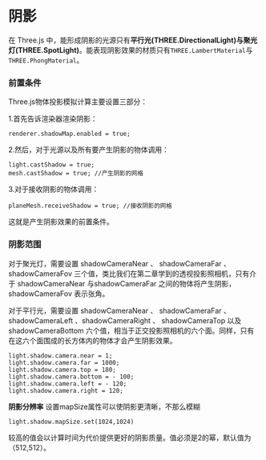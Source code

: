 阴影
===
在 Three.js 中，能形成阴影的光源只有**平行光(THREE.DirectionalLight)与聚光灯(THREE.SpotLight)**。能表现阴影效果的材质只有`THREE.LambertMaterial`与`THREE.PhongMaterial`。

###  前置条件
Three.js物体投影模拟计算主要设置三部分：

1.首先告诉渲染器渲染阴影：

    renderer.shadowMap.enabled = true;
2.然后，对于光源以及所有要产生阴影的物体调用：

    light.castShadow = true;
    mesh.castShadow = true; //产生阴影的网格
3.对于接收阴影的物体调用：

    planeMesh.receiveShadow = true; //接收阴影的网格
这就是产生阴影效果的前置条件。

###  阴影范围
对于聚光灯，需要设置 shadowCameraNear 、 shadowCameraFar 、 shadowCameraFov 三个值，类比我们在第二章学到的透视投影照相机，只有介于 shadowCameraNear 与shadowCameraFar 之间的物体将产生阴影， shadowCameraFov 表示张角。

对于平行光，需要设置 shadowCameraNear 、 shadowCameraFar 、 shadowCameraLeft 、shadowCameraRight 、 shadowCameraTop 以及 shadowCameraBottom 六个值，相当于正交投影照相机的六个面。同样，只有在这六个面围成的长方体内的物体才会产生阴影效果。
    
    light.shadow.camera.near = 1;
    light.shadow.camera.far = 1000;
	light.shadow.camera.top = 180;
	light.shadow.camera.bottom = - 100;
	light.shadow.camera.left = - 120;
	light.shadow.camera.right = 120;
**阴影分辨率**
设置mapSize属性可以使阴影更清晰，不那么模糊

    light.shadow.mapSize.set(1024,1024)
较高的值会以计算时间为代价提供更好的阴影质量。值必须是2的幂，默认值为（512,512）。